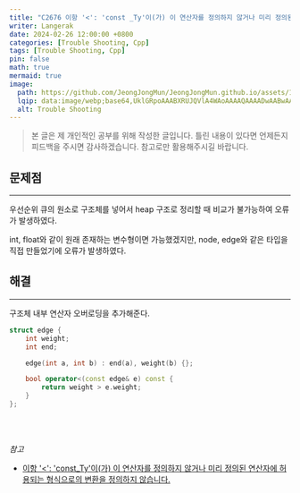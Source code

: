 ```yaml
---
title: "C2676 이항 '<': 'const _Ty'이(가) 이 연산자를 정의하지 않거나 미리 정의된 연산자에 허용되는 형식으로의 변환을 정의하지 않습니다."
writer: Langerak
date: 2024-02-26 12:00:00 +0800
categories: [Trouble Shooting, Cpp]
tags: [Trouble Shooting, Cpp]
pin: false
math: true
mermaid: true
image:
  path: https://github.com/JeongJongMun/JeongJongMun.github.io/assets/101979073/9b2e2cd0-1ce7-4984-91c7-1563e1e9404b
  lqip: data:image/webp;base64,UklGRpoAAABXRUJQVlA4WAoAAAAQAAAADwAABwAAQUxQSDIAAAARL0AmbZurmr57yyIiqE8oiG0bejIYEQTgqiDA9vqnsUSI6H+oAERp2HZ65qP/VIAWAFZQOCBCAAAA8AEAnQEqEAAIAAVAfCWkAALp8sF8rgRgAP7o9FDvMCkMde9PK7euH5M1m6VWoDXf2FkP3BqV0ZYbO6NA/VFIAAAA
  alt: Trouble Shooting
---
```


> 본 글은 제 개인적인 공부를 위해 작성한 글입니다. 틀린 내용이 있다면 언제든지 피드백을 주시면 감사하겠습니다. 참고로만 활용해주시길 바랍니다.

## 문제점

---

우선순위 큐의 원소로 구조체를 넣어서 heap 구조로 정리할 때 비교가 불가능하여 오류가 발생하였다.

int, float와 같이 원래 존재하는 변수형이면 가능했겠지만, node, edge와 같은 타입을 직접 만들었기에 오류가 발생하였다.

## 해결

---

구조체 내부 연산자 오버로딩을 추가해준다.

```cpp
struct edge {
	int weight;
	int end;

	edge(int a, int b) : end(a), weight(b) {};

	bool operator<(const edge& e) const {
		return weight > e.weight;
	}
};
```

<br/> <br/>

*참고*

- [이항 '<': 'const_Ty'이(가) 이 연산자를 정의하지 않거나 미리 정의된 연산자에 허용되는 형식으로의 변환을 정의하지 않습니다.](https://gamedoridori.tistory.com/97)
